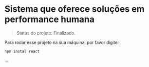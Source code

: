 <h1>Sistema que oferece soluções em performance humana</h1>
 
 > Status do projeto: Finalizado.

Para rodar esse projeto na sua máquina, por favor digite:

```
npm instal react
```
...
